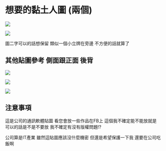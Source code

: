 # 想要的黏土人圖 (兩個)

![](https://s3-ap-northeast-1.amazonaws.com/g0v-hackmd-images/uploads/upload_262de25fd4aec201d65a6db5fa0d8309.png)



![](https://s3-ap-northeast-1.amazonaws.com/g0v-hackmd-images/uploads/upload_75605c6c6622ea046fcb92d8a393cafb.png)




圖二字可以的話想保留 類似一個小立牌在旁邊 不方便的話就算了




## 其他貼圖參考 側面跟正面 後背
![](https://s3-ap-northeast-1.amazonaws.com/g0v-hackmd-images/uploads/upload_b51c7b8b3c4e2ca171d0bbe98062cf22.png)

![](https://s3-ap-northeast-1.amazonaws.com/g0v-hackmd-images/uploads/upload_eabda349cc9ebdb9cb8ababcf57a1041.png)

![](https://s3-ap-northeast-1.amazonaws.com/g0v-hackmd-images/uploads/upload_cd5b8403ea9e8ba103f36fd7d5acf6d1.png)


## 注意事項
這是公司的通訊軟體貼圖 看您會放一些作品在FB上
這個我不確定能不能放就是 可以的話是不是不要放 我不確定有沒有版權問題!?

公司算是IT產業 雖然這貼圖應該沒什麼機密 但還是希望保護一下我 還要在公司吃飯啊
